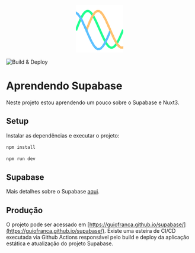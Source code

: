 <p align="center">

<img src="https://raw.githubusercontent.com/guiofranca/supabase/main/public/favicon.ico" alt="Aprendendo Supabase Ícone" />

</p>

![Build & Deploy](https://github.com/guiofranca/supabase/actions/workflows/nuxtjs.yml/badge.svg)

# Aprendendo Supabase

Neste projeto estou aprendendo um pouco sobre o Supabase e Nuxt3.

## Setup

Instalar as dependências e executar o projeto:
```bash
npm install
```
```bash
npm run dev
```

## Supabase

Mais detalhes sobre o Supabase [aqui](https://github.com/guiofranca/supabase/tree/main/supabase).

## Produção

O projeto pode ser acessado em [https://guiofranca.github.io/supabase/](https://guiofranca.github.io/supabase/). Existe uma esteira de CI/CD executada via Github Actions responsável pelo build e deploy da aplicação estática e atualização do projeto Supabase.
